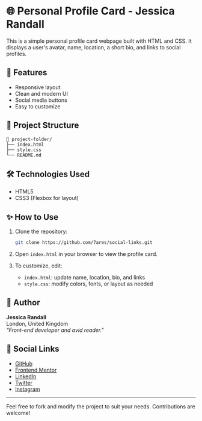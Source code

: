 # 🌐 Personal Profile Card - Jessica Randall

This is a simple personal profile card webpage built with HTML and CSS. It displays a user's avatar, name, location, a short bio, and links to social profiles.



## 🚀 Features

- Responsive layout
- Clean and modern UI
- Social media buttons
- Easy to customize

## 📁 Project Structure

```
📁 project-folder/
├── index.html
├── style.css
└── README.md
```

## 🛠️ Technologies Used

- HTML5
- CSS3 (Flexbox for layout)

## ✨ How to Use

1. Clone the repository:
   ```bash
   git clone https://github.com/7ares/social-links.git
   ```

2. Open `index.html` in your browser to view the profile card.

3. To customize, edit:
   - `index.html`: update name, location, bio, and links
   - `style.css`: modify colors, fonts, or layout as needed

## 👤 Author

**Jessica Randall**  
London, United Kingdom  
_"Front-end developer and avid reader."_

## 🔗 Social Links

- [GitHub](#)
- [Frontend Mentor](#)
- [LinkedIn](#)
- [Twitter](#)
- [Instagram](#)

---

Feel free to fork and modify the project to suit your needs. Contributions are welcome!
